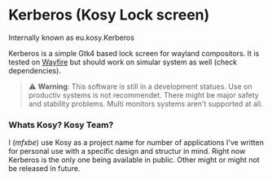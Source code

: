 # Kerberos (Kosy Lock screen)
Internally known as eu.kosy.Kerberos

Kerberos is a simple Gtk4 based lock screen for wayland compositors. It is tested on [Wayfire](https://wayfire.org/) but should work on simular system as well (check dependencies).

> :warning: **Warning**: This software is still in a development statues. Use on productiv systems is not recommendet. There might be major safety and stability problems. Multi monitors systems aren't supported at all.

### Whats Kosy? Kosy Team?
I (*mfxbe*) use Kosy as a project name for number of applications I've written for personal use with a specific design and structur in mind. Right now Kerberos is the only one being available in public. Other might or might not be released in future.
